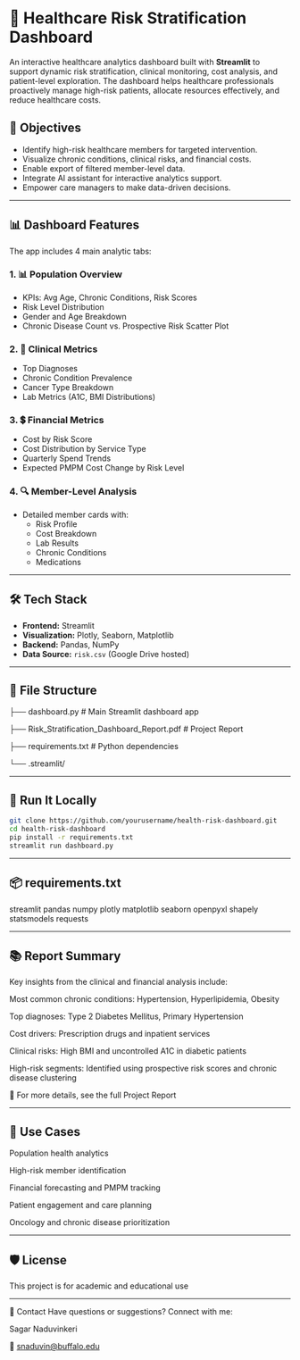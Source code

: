# 🏥 Healthcare Risk Stratification Dashboard

An interactive healthcare analytics dashboard built with **Streamlit** to support dynamic risk stratification, clinical monitoring, cost analysis, and patient-level exploration. The dashboard helps healthcare professionals proactively manage high-risk patients, allocate resources effectively, and reduce healthcare costs.


## 🎯 Objectives

- Identify high-risk healthcare members for targeted intervention.
- Visualize chronic conditions, clinical risks, and financial costs.
- Enable export of filtered member-level data.
- Integrate AI assistant for interactive analytics support.
- Empower care managers to make data-driven decisions.

---

## 📊 Dashboard Features

The app includes 4 main analytic tabs:

### 1. **📊 Population Overview**
- KPIs: Avg Age, Chronic Conditions, Risk Scores
- Risk Level Distribution
- Gender and Age Breakdown
- Chronic Disease Count vs. Prospective Risk Scatter Plot

### 2. **🏥 Clinical Metrics**
- Top Diagnoses
- Chronic Condition Prevalence
- Cancer Type Breakdown
- Lab Metrics (A1C, BMI Distributions)

### 3. **💲 Financial Metrics**
- Cost by Risk Score
- Cost Distribution by Service Type
- Quarterly Spend Trends
- Expected PMPM Cost Change by Risk Level

### 4. **🔍 Member-Level Analysis**
- Detailed member cards with:
  - Risk Profile
  - Cost Breakdown
  - Lab Results
  - Chronic Conditions
  - Medications

---

## 🛠 Tech Stack

- **Frontend:** Streamlit
- **Visualization:** Plotly, Seaborn, Matplotlib
- **Backend:** Pandas, NumPy
- **Data Source:** `risk.csv` (Google Drive hosted)

---

## 📁 File Structure

├── dashboard.py # Main Streamlit dashboard app

├── Risk_Stratification_Dashboard_Report.pdf # Project Report

├── requirements.txt # Python dependencies

└── .streamlit/


---

## 🚀 Run It Locally

```bash
git clone https://github.com/yourusername/health-risk-dashboard.git
cd health-risk-dashboard
pip install -r requirements.txt
streamlit run dashboard.py
```
---

## 📦 requirements.txt
streamlit
pandas
numpy
plotly
matplotlib
seaborn
openpyxl
shapely
statsmodels
requests

---

## 📚 Report Summary
Key insights from the clinical and financial analysis include:

Most common chronic conditions: Hypertension, Hyperlipidemia, Obesity

Top diagnoses: Type 2 Diabetes Mellitus, Primary Hypertension

Cost drivers: Prescription drugs and inpatient services

Clinical risks: High BMI and uncontrolled A1C in diabetic patients

High-risk segments: Identified using prospective risk scores and chronic disease clustering

📄 For more details, see the full Project Report

---

## 🧠 Use Cases
Population health analytics

High-risk member identification

Financial forecasting and PMPM tracking

Patient engagement and care planning

Oncology and chronic disease prioritization

---

## 🛡️ License
This project is for academic and educational use

---

🤝 Contact
Have questions or suggestions? Connect with me:

Sagar Naduvinkeri

📧 snaduvin@buffalo.edu

